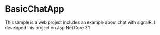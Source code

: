 # BasicChatApp

This sample is a web project includes an example about chat with signalR. I developed this project on Asp.Net Core 3.1
